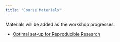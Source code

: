 ```yaml
---
title: "Course Materials"
---
```



Materials will be added as the workshop progresses. 


* [Optimal set-up for Reproducible Research](../slides/basic-best-practices.html)


